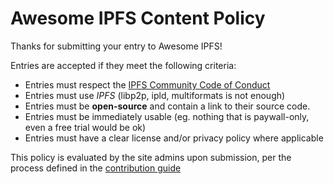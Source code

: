 # Awesome IPFS Content Policy

Thanks for submitting your entry to Awesome IPFS!

Entries are accepted if they meet the following criteria:

* Entries must respect the [IPFS Community Code of Conduct](https://github.com/ipfs/community/blob/master/code-of-conduct.md)
* Entries must use *IPFS* (libp2p, ipld, multiformats is not enough)
* Entries must be **open-source** and contain a link to their source code.
* Entries must be immediately usable (eg. nothing that is paywall-only, even a free trial would be ok)
* Entries must have a clear license and/or privacy policy where applicable

This policy is evaluated by the site admins upon submission, per the process defined in the [contribution guide](CONTRIBUTING.md)

